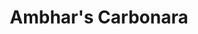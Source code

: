 ---
title: Ambhar's Carbonara
name: Ambhar's Carbonara
layout: recipe
totalTime: PT20M
recipeYield: 2
description: Ambhar is Ward's friend from Italy. I don't really like him but he made me the best carbonara I ever had 😇
recipeIngredient: 
  spaghetti, linguine or tagliatelle: 300g
  pancetta or similar: 100g
  eggs: 2
  parmezan cheese: 100g
  black pepper: 2tbsp
recipeInstruction:
  - Boil unsalted water and add the spaghetti.
  - Bake the pancetta in a frying pan without butter or oil. If there is too much fat coming out, add some of the boiling water to evaporate the fat.
  - When the spaghetti is al dente, add it to the pan with the pancetta along with about 50ml of starchy water. Kill the fire and mix them thoroughly.
  - Crack the two eggs in a bowl and stir together with most of the cheese and pepper.
  - Add the egg slurry to the pan and stir so that the egg doesn't clot. It should become a smooth sauce.
  - Now add pepper to taste.
  - Serve with more parmezan (and optional salad).
---